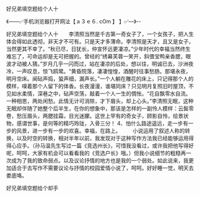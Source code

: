 好兄弟填空题给个人十

《——✅手机浏览器打开网沚【ａ３ｅ６. cOm 】 】✅—》--

好兄弟填空题给个人十　　李清照当然是千古第一奇女子了，一个女孩子，把人生体会得如此透彻，非天才不可有。只是天才多薄命。李清照是天才，且又是女子，当然更其不幸了。“秋已尽，日犹长，仲宣怀远更凄凉。”少年时代的幸福当然终生难忘了，可命运却是无可把握的。曾经的“绣幕芙蓉一笑开，斜偎宝鸭亲香腮，眼波才动被人猜。”岁月几乎一闪而过，站在凄凉的后处，想以往，明诚已去，沙洲夜冷，一声叹息，惊飞鸥鹭。“黄昏院落，凄凄惶惶，酒醒时往事愁肠。那堪永夜，明月空床。闻砧声捣，蛩声细，漏声长。”一个人躺在雕花的床上，只记得那个人的模样，嗅着那个人留下的体香。长夜漫漫，谁堪同床？只见明月复照旧时屋顶，不见如水柔情，深巷之中，砧声空荡，敲着一个人一生的惆怅。“花自飘零水自流。一种相思，两处闲愁。此情无计可消除，才下眉头，却上心头。”李清照无眠，这种无眠却伴随了她整个后半生，在你的想象中，那该是怎样的一副怜人模样：云鬓零卷，愁压眉头，两腮挂霜，目光迷朦。这世上罕有的奇女子，顾影自怜，绘景状物，感谓世事，是何等的精巧玲珑，入骨三分！
	4、怕什么路途遥远，走一步有一步的风景，进一步有一步的欢喜。幸福，在路上。
　　小说运用了叙述人称的转换，以及时空的转换，相对半年以前，我发现对于这种写作方法我已经能够运用得得心应手。（孙马温先生写过一篇《竞选州长》，可惜我没看过，或许我把他写得好呢，呵呵，大家有机会可以看看我的《竞选户长》哦。）但我小说细节的粗糙再一次成为了我的致命弱点。以及议论抒情的地方也是我的一个弱处。如此说来，我更加适合于去写作不需要议论与抒情的校园爱情小说了，呵呵。好好睡一觉，明天去娄底咯。





好兄弟填空题给个却手
